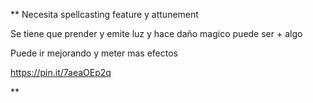 **
Necesita spellcasting feature y attunement

Se tiene que prender y emite luz y hace daño magico puede ser + algo

Puede ir mejorando y meter mas efectos

https://pin.it/7aeaOEp2q

**